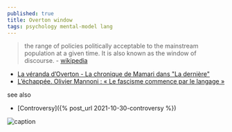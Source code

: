 ```yaml
---
published: true
title: Overton window
tags: psychology mental-model lang
---
```

> the range of policies politically acceptable to the mainstream population at a given time. It is also known as the window of discourse. - [wikipedia](https://en.wikipedia.org/wiki/Overton_window)


- [La véranda d’Overton - La chronique de Mamari dans "La dernière" ](https://www.youtube.com/watch?v=_kNzHBaz37Q)
- [L’échappée. Olivier Mannoni : « Le fascisme commence par le langage » ](https://www.youtube.com/watch?v=OwReaFwxI7A)

see also
- [Controversy]({% post_url 2021-10-30-controversy %})

![caption](https://upload.wikimedia.org/wikipedia/commons/thumb/f/fb/Overton_Window_diagram.svg/440px-Overton_Window_diagram.svg.png)
